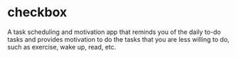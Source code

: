 # checkbox
A task scheduling and motivation app that reminds you of the daily to-do tasks and provides motivation to do the tasks that you are less willing to do, such as exercise, wake up, read, etc.
